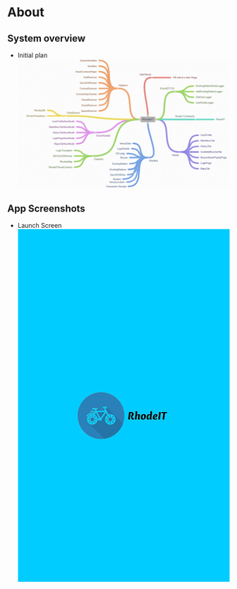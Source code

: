 

# About


## System overview
-  Initial plan 
  ![Alt text](/Screenshots/overview.png)


## App Screenshots
-  Launch Screen
      ![Alt text](/Screenshots/screen.png)

